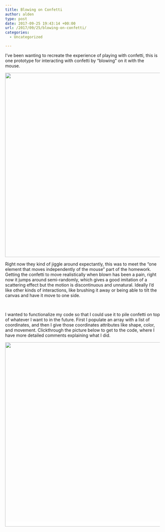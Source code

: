 ```yaml
---
title: Blowing on Confetti
author: alden
type: post
date: 2017-09-25 19:43:14 +00:00
url: /2017/09/25/blowing-on-confetti/
categories:
  - Uncategorized

---
```

I&#8217;ve been wanting to recreate the experience of playing with confetti, this is one prototype for interacting with confetti by &#8220;blowing&#8221; on it with the mouse.

[<img class="alignnone wp-image-156 size-full" src="http://www.alden.life/wp-content/uploads/2017/09/Confetti.png" alt="" width="600" height="600" srcset="http://www.alden.life/wp-content/uploads/2017/09/Confetti.png 600w, http://www.alden.life/wp-content/uploads/2017/09/Confetti-150x150.png 150w, http://www.alden.life/wp-content/uploads/2017/09/Confetti-300x300.png 300w" sizes="(max-width: 600px) 100vw, 600px" />][1]

Right now they kind of jiggle around expectantly, this was to meet the &#8220;one element that moves independently of the mouse&#8221; part of the homework.  Getting the confetti to move realistically when blown has been a pain, right now it jumps around semi-randomly, which gives a good imitation of a scattering effect but the motion is discontinuous and unnatural. Ideally I&#8217;d like other kinds of interactions, like brushing it away or being able to tilt the canvas and have it move to one side.

&nbsp;

I wanted to functionalize my code so that I could use it to pile confetti on top of whatever I want to in the future. First I populate an array with a list of coordinates, and then I give those coordinates attributes like shape, color, and movement. Clickthrough the picture below to get to the code, where I have more detailed comments explaining what I did.

<a style="background-color: #ffffff; font-size: 1rem;" href="https://alpha.editor.p5js.org/alden/sketches/H1vE2TIoZ"><img class="alignnone wp-image-157 size-full" src="http://www.alden.life/wp-content/uploads/2017/09/DidIt.png" alt="" width="600" height="600" srcset="http://www.alden.life/wp-content/uploads/2017/09/DidIt.png 600w, http://www.alden.life/wp-content/uploads/2017/09/DidIt-150x150.png 150w, http://www.alden.life/wp-content/uploads/2017/09/DidIt-300x300.png 300w" sizes="(max-width: 600px) 100vw, 600px" /></a>

 [1]: https://alpha.editor.p5js.org/full/H1vE2TIoZ
